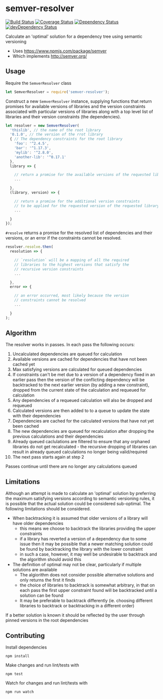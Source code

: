 # semver-resolver

[![Build Status](https://travis-ci.org/pghalliday/semver-resolver.svg?branch=master)](https://travis-ci.org/pghalliday/semver-resolver)
[![Coverage Status](https://coveralls.io/repos/github/pghalliday/semver-resolver/badge.svg?branch=master)](https://coveralls.io/github/pghalliday/semver-resolver?branch=master)
[![Dependency Status](https://david-dm.org/pghalliday/semver-resolver.svg)](https://david-dm.org/pghalliday/semver-resolver)
[![devDependency Status](https://david-dm.org/pghalliday/semver-resolver/dev-status.svg)](https://david-dm.org/pghalliday/semver-resolver#info=devDependencies)

Calculate an 'optimal' solution for a dependency tree using semantic versioning

- Uses https://www.npmjs.com/package/semver
- Which implements http://semver.org/

## Usage

Require the `SemverResolver` class

```javascript
let SemverResolver = require('semver-resolver');
```

Construct a new `SemverResolver` instance, supplying functions that return promises for available versions of libraries and the version constraints associated with particular versions of libraries along with a top level list of libraries and their version constraints (the dependencies).

```javascript
let resolver = new SemverResolver(
  'thislib', // the name of the root library
  '0.1.0', // the version of the rrot library
  { // The dependency constraints for the root library
    'foo': '^2.4.5',
    'bar': '^1.17.3',
    'mylib': '^2.8.0',
    'another-lib': '^0.17.1'
  },
  library => {

    // return a promise for the available versions of the requested library
    ...

  },
  (library, version) => {

    // return a promise for the additional version constraints
    // to be applied for the requested version of the requested library
    ...

  }
});
```

`#resolve` returns a promise for the resolved list of dependencies and their versions, or an error if the constraints cannot be resolved.

```javascript
resolver.resolve.then(
  resolution => {

    // `resolution` will be a mapping of all the required
    // libraries to the highest versions that satisfy the
    // recursive version constraints
    ...

  },
  error => {

    // an error occurred, most likely because the version
    // constraints cannot be resolved 
    ...

  }
);
```

## Algorithm

The resolver works in passes. In each pass the following occurs:

1. Uncalculated dependencies are queued for calculation
1. Available versions are cached for dependencies that have not been cached yet
1. Max satisfying versions are calculated for queued dependencies
  1. If constraints can't be met due to a version of a dependency fixed in an earlier pass then the version of the conflicting dependency will be backtracked to the next earlier version (by adding a new constraint), dropped from the current state of the calculation and requeued for calculation
  1. Any dependencies of a requeued calculation will also be dropped and requeued
1. Calculated versions are then added to to a queue to update the state with their dependencies
1. Dependencies are cached for the calculated versions that have not yet been cached
1. The new dependencies are queued for recalculation after dropping the previous calculations and their dependencies
  1. Already queued caclulations are filtered to ensure that any orphaned libraries do not get recalculated - the recursive dropping of libraries can result in already queued calculations no longer being valid/required
1. The next pass starts again at step 2

Passes continue until there are no longer any calculations queued

## Limitations

Although an attempt is made to calculate an 'optimal' solution by preferring the maximum satisfying versions according to semantic versioning rules, it is possible that the actual solution could be considered sub-optimal. The following limitations should be considered.

- When backtracking it is assumed that older versions of a library will have older dependencies
  - this means we choose to backtrack the libraries providing the upper constraints
  - if a library has reverted a version of a dependency due to some issue then it may be possible that a newer matching solution could be found by backtracking the library with the lower constraint
  - in such a case, however, it may well be undesirable to backtrack and the algorithm should avoid this
- The definition of optimal may not be clear, particularly if multiple solutions are available
  - The algiorithm does not consider possible alternative solutions and only returns the first it finds
  - the choice of libraries to backtrack is somewhat arbitrary, in that on each pass the first upper constraint found will be backtracked until a solution can be found
  - It may be preferable to backtrack differently (ie. choosing different libraries to backtrack or backtracking in a different order)

If a better solution is known it should be reflected by the user through pinned versions in the root dependencies

## Contributing

Install dependencies

```
npm install
```

Make changes and run lint/tests with

```
npm test
```

Watch for changes and run lint/tests with

```
npm run watch
```
